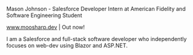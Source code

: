Mason Johnson - Salesforce Developer Intern at American Fidelity and Software Engineering Student

www.moosharp.dev | Out now!

I am a Salesforce and full-stack software developer who independently focuses on web-dev using Blazor and ASP.NET.
